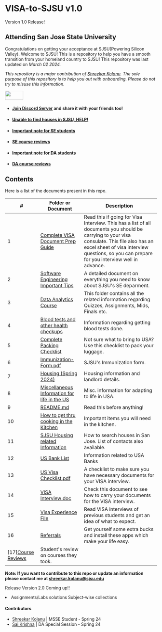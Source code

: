 # VISA-to-SJSU  v1.0
Version 1.0 Release!       

## Attending San Jose State University
Congratulations on getting your acceptance at SJSU(Powering Silicon Valley). Welcome to SJSU! This is a repository to help you have a smooth transition from your homeland country to SJSU! This repository was last updated on _March 02 2024._

*This repository is a major contribution of [Shreekar Kolanu]((https://github.com/Skillz619/VISA-to-SJSU)). The sole purpose of this repository is to help you out with onboarding. Please do not try to misuse this information.* 





<img src= "https://media.giphy.com/media/RKKPOi4piK6CUXiUj7/giphy.gif" width="60" height="30">
 
- #### [Join Discord Server]() and share it with your friends too!
- #### [Unable to find houses in SJSU, HELP!]()
- #### [Important note for SE students]()
- #### [SE course reviews]()
- #### [Important note for DA students]()
- #### [DA course reviews]()



## Contents

Here is a list of the documents present in this repo. 

|#| Folder or Document                                                          | Description
|-|-----------------------------------------------------------------------------|-------------
|1|[Complete VISA Document Prep Guide]()                           | Read this if going for Visa Interview. This has a list of all documents you should be carrying to your visa consulate. This file also has an excel sheet of visa interview questions, so you can prepare for you interview well in advance.
|2|[Software Engineering Important Tips ]()                                             | A detailed document on everything you need to know about SJSU's SE deparment.
|3|[Data Analytics Course]()                        | This folder contains all the related information regarding Quizzes, Assignments, Mids, Finals etc.
|4|[Blood tests and other health checkups]()                 | Information regarding getting blood tests done.
|5|[Complete Packing Checklist ]()                             | Not sure what to bring to USA? Use this checklist to pack your luggage.
|6|[Immunization-Form.pdf]()                                                   | SJSU's Immunization form.
|7|[Housing (Spring 2024) ]()                                 | Housing information and landlord details.
|8|[Miscellaneous Information for life in the US]()           | Misc. information for adapting to life in USA.
|9|[README.md](")                                                                   | Read this before anything!
|10|[How to get thru cooking in the Kitchen]()                       | Important items you will need in the kitchen.
|11|[SJSU Housing related Information](")                       | How to search houses in San Jose. List of contacts also available.
|12|[US Bank List ]()                                          | Information related to USA Banks
|13|[US Visa Checklist.pdf]()                                                       | A checklist to make sure you have necessary documents for your VISA interview.
|14|[VISA Interview.doc]()                                                          | Check this document to see how to carry your documents for the VISA interview.
|15|[Visa Experience File](")                                          | Read VISA interviews of previous students and get an idea of what to expect.
|16|[Referrals](Referrals.md)                                          | Get yourself some extra bucks and install these apps which make your life easy.
[17][Course Reviews](https://github.com/Skillz619/VISA-to-SJSU/blob/main/Course%20Reviews/SE-review.md)                | Student's review on courses they took.


**Note: If you want to contribute to this repo or update an information please contact me at shreekar.kolanu@sjsu.edu**

Release Version 2.0 Coming up!!
<li>Assignments/Labs solutions Subject-wise collections</li>

#### Contributors
- [Shreekar Kolanu](https://www.linkedin.com/in/shreekar-kolanu/)          | MSSE Student - Spring 24
- [Sai Krishna](https://www.linkedin.com/in/sai-krishna-kathika-145bb514a/)          | DA Special Session - Spring 24
</br>
